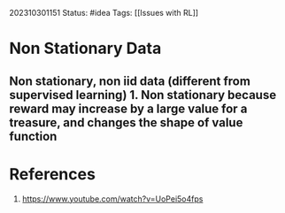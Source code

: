 202310301151
Status: #idea
Tags: [[Issues with RL]]

# Non Stationary Data

Non stationary, non iid data (different from supervised learning)
	1. Non stationary because reward may increase by a large value for a treasure, and changes the shape of value function
---
# References

1. https://www.youtube.com/watch?v=UoPei5o4fps